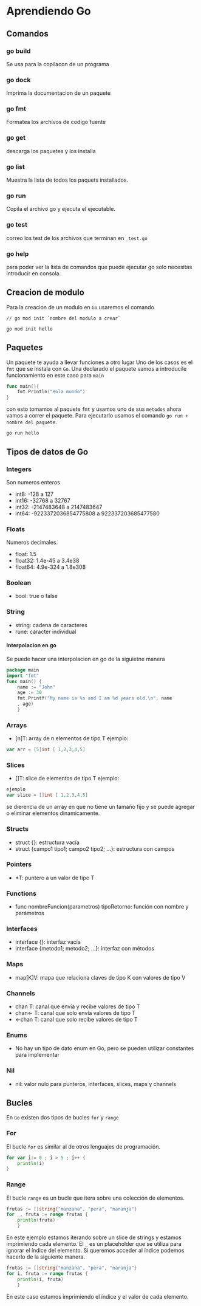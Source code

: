 # Aprendiendo Go

## Comandos

### go build

Se usa para la copilacon de un programa

### go dock

Imprima la documentacion de un paquete

### go fmt

Formatea los archivos de codigo fuente

### go get

descarga los paquetes y los installa

### go list

Muestra la lista de todos los paquets installados.

### go run

Copila el archivo go y ejecuta el ejecutable.

### go test

correo los test de los archivos que terminan en `_test.go`

### go help

para poder ver la lista de comandos que puede ejecutar go solo necesitas introducir en consola.

## Creacion de modulo

Para la creacion de un modulo en `Go` usaremos el comando

```
// go mod init `nombre del modulo a crear`

go mod init hello
```

## Paquetes

Un paquete te ayuda a llevar funciones a otro lugar
Uno de los casos es el `fmt` que se instala con `Go`.
Una declarado el paquete vamos a introducile funcionamiento en este caso para `main`

```go
func main(){
    fmt.Println("Hola mundo")
}
```

con esto tomamos al paquete `fmt` y usamos uno de sus `metodos`
ahora vamos a correr el paquete.
Para ejecutarlo usamos el comando `go run + nombre del paquete`.

```
go run hello
```

## Tipos de datos de Go

### Integers

Son numeros enteros

- int8: -128 a 127
- int16: -32768 a 32767
- int32: -2147483648 a 2147483647
- int64: -9223372036854775808 a 922337203685477580

### Floats

Numeros decimales.

- float: 1.5
- float32: 1.4e-45 a 3.4e38
- float64: 4.9e-324 a 1.8e308

### Boolean

- bool: true o false

### String

- string: cadena de caracteres
- rune: caracter individual

#### Interpolacion en go

Se puede hacer una interpolacion en go de la siguietne manera

```go
package main
import "fmt"
func main() {
    name := "John"
    age := 30
    fmt.Printf("My name is %s and I am %d years old.\n", name
    , age)
    }
```

### Arrays

- [n]T: array de n elementos de tipo T
  ejemplo:

```go
var arr = [5]int [ 1,2,3,4,5]
```

### Slices

- []T: slice de elementos de tipo T
  ejemplo:

```go
ejemplo
var slice = []int [ 1,2,3,4,5]
```

se dierencia de un array en que no tiene un tamaño fijo y se puede agregar o eliminar elementos dinamicamente.

### Structs

- struct {}: estructura vacía
- struct {campo1 tipo1; campo2 tipo2; ...}: estructura con campos

### Pointers

- \*T: puntero a un valor de tipo T

### Functions

- func nombreFuncion(parametros) tipoRetorno: función con nombre y parámetros

### Interfaces

- interface {}: interfaz vacía
- interface {metodo1; metodo2; ...}: interfaz con métodos

### Maps

- map[K]V: mapa que relaciona claves de tipo K con valores de tipo V

### Channels

- chan T: canal que envía y recibe valores de tipo T
- chan<- T: canal que solo envía valores de tipo T
- <-chan T: canal que solo recibe valores de tipo T

### Enums

- No hay un tipo de dato enum en Go, pero se pueden utilizar constantes para implementar

### Nil

- nil: valor nulo para punteros, interfaces, slices, maps y channels

## Bucles

En `Go` existen dos tipos de bucles `for` y `range`

### For

El bucle `for` es similar al de otros lenguajes de programación.

```go
for var i:= 0 ; i > 5 ; i++ {
    println(i)
}
```

### Range

El bucle `range` es un bucle que itera sobre una colección de elementos.

```go
frutas := []string{"manzana", "pera", "naranja"}
for _, fruta := range frutas {
    println(fruta)
    }

```

En este ejemplo estamos iterando sobre un slice de strings y estamos imprimiendo cada elemento.
El `_` es un placeholder que se utiliza para ignorar el índice del elemento.
Si queremos acceder al índice podemos hacerlo de la siguiente manera.

```go
frutas := []string{"manzana", "pera", "naranja"}
for i, fruta := range frutas {
    println(i, fruta)
    }
```

En este caso estamos imprimiendo el índice y el valor de cada elemento.
